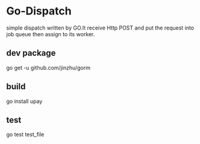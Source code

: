 # Go-Dispatch

simple dispatch written by GO.It receive Http POST and put the request into job
queue then assign to its worker.

## dev package

go get -u github.com/jinzhu/gorm

## build

go install upay

## test

go test test_file
